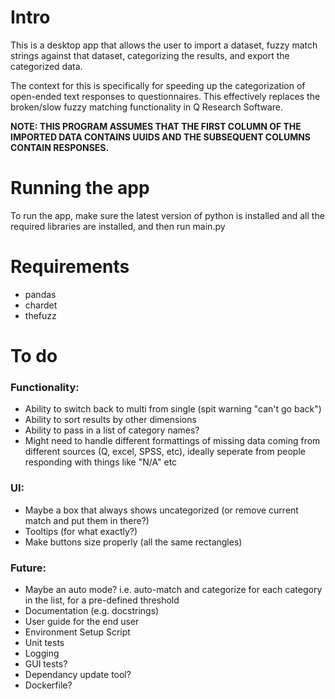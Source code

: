 # Intro

This is a desktop app that allows the user to import a dataset, fuzzy match strings against that dataset, categorizing the results, and export the categorized data.

The context for this is specifically for speeding up the categorization of open-ended text responses to questionnaires. This effectively replaces the broken/slow fuzzy matching functionality in Q Research Software.

**NOTE: THIS PROGRAM ASSUMES THAT THE FIRST COLUMN OF THE IMPORTED DATA CONTAINS UUIDS AND THE SUBSEQUENT COLUMNS CONTAIN RESPONSES.**

# Running the app

To run the app, make sure the latest version of python is installed and all the required libraries are installed, and then run main.py

# Requirements

- pandas
- chardet
- thefuzz

# To do

### Functionality:

- Ability to switch back to multi from single (spit warning "can't go back")
- Ability to sort results by other dimensions
- Ability to pass in a list of category names?
- Might need to handle different formattings of missing data coming from different sources (Q, excel, SPSS, etc), ideally seperate from people responding with things like "N/A" etc

### UI:

- Maybe a box that always shows uncategorized (or remove current match and put them in there?)
- Tooltips (for what exactly?)
- Make buttons size properly (all the same rectangles)

### Future:

- Maybe an auto mode? i.e. auto-match and categorize for each category in the list, for a pre-defined threshold
- Documentation (e.g. docstrings)
- User guide for the end user
- Environment Setup Script
- Unit tests
- Logging
- GUI tests?
- Dependancy update tool?
- Dockerfile?
